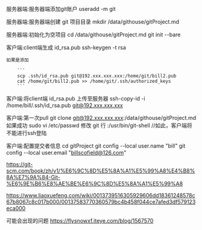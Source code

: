 服务器端:服务器端添加git账户
    useradd -m git
    
服务器端:服务器端创建 git 项目目录
    mkdir /data/githouse/gitProject.md

服务器端:初始化为空项目
    cd /data/githouse/gitProject.md
    git init --bare
    
客户端:client端生成 id_rsa.pub
    ssh-keygen -t rsa

    如果是添加
        
        ```
        scp .ssh/id_rsa.pub git@192.xxx.xxx.xxx:/home/git/bill2.pub
        cat /home/git/bill2.pub >> /home/git/.ssh/authorized_keys
        ```

客户端:将client端 id_rsa.pub 上传至服务器
    ssh-copy-id -i /home/bill/.ssh/id_rsa.pub git@192.xxx.xxx.xxx

客户端:第一次pull
    git clone git@192.xxx.xxx.xxx:/data/githouse/gitProject.md
    如果成功
    sudo vi /etc/passwd 修改 git 行  :/usr/bin/git-shell    //如此，客户端将不能进行ssh登陆

客户端:配置提交者信息
    cd gitProject
    git config --local user.name "bill"
    git config --local user.email "billscofield@126.com"


https://git-scm.com/book/zh/v1/%E6%9C%8D%E5%8A%A1%E5%99%A8%E4%B8%8A%E7%9A%84-Git-%E6%9E%B6%E8%AE%BE%E6%9C%8D%E5%8A%A1%E5%99%A8

https://www.liaoxuefeng.com/wiki/0013739516305929606dd18361248578c67b8067c8c017b000/00137583770360579bc4b458f044ce7afed3df579123eca000


可能会出现的问题
    https://flysnowxf.iteye.com/blog/1567570
